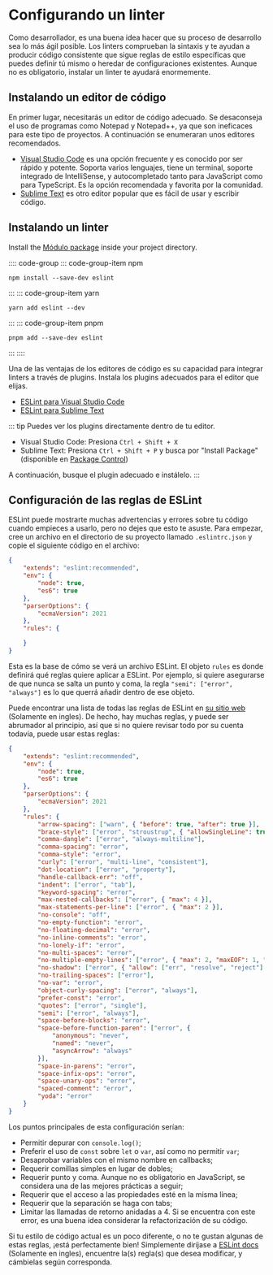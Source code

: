 # Configurando un linter

Como desarrollador, es una buena idea hacer que su proceso de desarrollo sea lo más ágil posible. Los linters comprueban la sintaxis y te ayudan a producir código consistente que sigue reglas de estilo específicas que puedes definir tú mismo o heredar de configuraciones existentes. Aunque no es obligatorio, instalar un linter te ayudará enormemente.

## Instalando un editor de código

En primer lugar, necesitarás un editor de código adecuado. Se desaconseja el uso de programas como Notepad y Notepad++, ya que son ineficaces para este tipo de proyectos. A continuación se enumeraran unos editores recomendados.

* [Visual Studio Code](https://code.visualstudio.com/) es una opción frecuente y es conocido por ser rápido y potente. Soporta varios lenguajes, tiene un terminal, soporte integrado de IntelliSense, y autocompletado tanto para JavaScript como para TypeScript. Es la opción recomendada y favorita por la comunidad.
* [Sublime Text](https://www.sublimetext.com/) es otro editor popular que es fácil de usar y escribir código.

## Instalando un linter

Install the [Módulo package](https://www.npmjs.com/package/eslint) inside your project directory.

:::: code-group
::: code-group-item npm

```sh:no-line-numbers
npm install --save-dev eslint
```

:::
::: code-group-item yarn

```sh:no-line-numbers
yarn add eslint --dev
```

:::
::: code-group-item pnpm

```sh:no-line-numbers
pnpm add --save-dev eslint
```

:::
::::

Una de las ventajas de los editores de código es su capacidad para integrar linters a través de plugins. Instala los plugins adecuados para el editor que elijas.

* [ESLint para Visual Studio Code](https://marketplace.visualstudio.com/items?itemName=dbaeumer.vscode-eslint)
* [ESLint para Sublime Text](https://packagecontrol.io/packages/ESLint)

::: tip
Puedes ver los plugins directamente dentro de tu editor.

- Visual Studio Code: Presiona  `Ctrl + Shift + X`
- Sublime Text: Presiona `Ctrl + Shift + P` y busca por "Install Package" (disponible en [Package Control](https://packagecontrol.io/installation))

A continuación, busque el plugin adecuado e instálelo.
:::

## Configuración de las reglas de ESLint

ESLint puede mostrarte muchas advertencias y errores sobre tu código cuando empieces a usarlo, pero no dejes que esto te asuste. Para empezar, cree un archivo en el directorio de su proyecto llamado `.eslintrc.json` y copie el siguiente código en el archivo:

```json
{
	"extends": "eslint:recommended",
	"env": {
		"node": true,
		"es6": true
	},
	"parserOptions": {
		"ecmaVersion": 2021
	},
	"rules": {

	}
}
```

Esta es la base de cómo se verá un archivo ESLint. El objeto `rules` es donde definirá qué reglas quiere aplicar a ESLint. Por ejemplo, si quiere asegurarse de que nunca se salta un punto y coma, la regla `"semi": ["error", "always"]` es lo que querrá añadir dentro de ese objeto.

Puede encontrar una lista de todas las reglas de ESLint en [su sitio web](https://eslint.org/docs/rules) (Solamente en ingles). De hecho, hay muchas reglas, y puede ser abrumador al principio, así que si no quiere revisar todo por su cuenta todavía, puede usar estas reglas:

```json
{
	"extends": "eslint:recommended",
	"env": {
		"node": true,
		"es6": true
	},
	"parserOptions": {
		"ecmaVersion": 2021
	},
	"rules": {
		"arrow-spacing": ["warn", { "before": true, "after": true }],
		"brace-style": ["error", "stroustrup", { "allowSingleLine": true }],
		"comma-dangle": ["error", "always-multiline"],
		"comma-spacing": "error",
		"comma-style": "error",
		"curly": ["error", "multi-line", "consistent"],
		"dot-location": ["error", "property"],
		"handle-callback-err": "off",
		"indent": ["error", "tab"],
		"keyword-spacing": "error",
		"max-nested-callbacks": ["error", { "max": 4 }],
		"max-statements-per-line": ["error", { "max": 2 }],
		"no-console": "off",
		"no-empty-function": "error",
		"no-floating-decimal": "error",
		"no-inline-comments": "error",
		"no-lonely-if": "error",
		"no-multi-spaces": "error",
		"no-multiple-empty-lines": ["error", { "max": 2, "maxEOF": 1, "maxBOF": 0 }],
		"no-shadow": ["error", { "allow": ["err", "resolve", "reject"] }],
		"no-trailing-spaces": ["error"],
		"no-var": "error",
		"object-curly-spacing": ["error", "always"],
		"prefer-const": "error",
		"quotes": ["error", "single"],
		"semi": ["error", "always"],
		"space-before-blocks": "error",
		"space-before-function-paren": ["error", {
			"anonymous": "never",
			"named": "never",
			"asyncArrow": "always"
		}],
		"space-in-parens": "error",
		"space-infix-ops": "error",
		"space-unary-ops": "error",
		"spaced-comment": "error",
		"yoda": "error"
	}
}
```

Los puntos principales de esta configuración serían:

* Permitir depurar con `console.log()`;
* Preferir el uso de `const` sobre `let` o `var`, así como no permitir `var`;
* Desaprobar variables con el mismo nombre en callbacks;
* Requerir comillas simples en lugar de dobles;
* Requerir punto y coma. Aunque no es obligatorio en JavaScript, se considera una de las mejores prácticas a seguir;
* Requerir que el acceso a las propiedades esté en la misma línea;
* Requerir que la separación se haga con tabs;
* Limitar las llamadas de retorno anidadas a 4. Si se encuentra con este error, es una buena idea considerar la refactorización de su código.

Si tu estilo de código actual es un poco diferente, o no te gustan algunas de estas reglas, ¡está perfectamente bien! Simplemente diríjase a [ESLint docs](https://eslint.org/docs/rules/) (Solamente en ingles), encuentre la(s) regla(s) que desea modificar, y cámbielas según corresponda.
